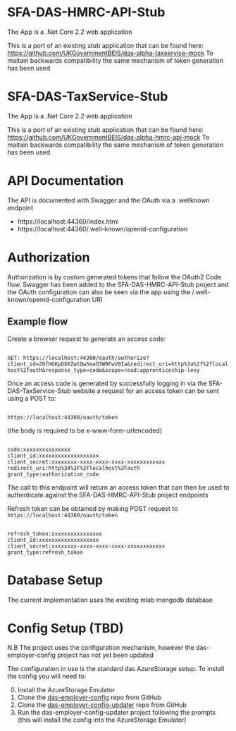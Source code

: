 
# SFA-DAS-HMRC-API-Stub

The App is a .Net Core 2.2 web application 

This is a port of an existing stub application that can be found here: https://github.com/UKGovernmentBEIS/das-alpha-taxservice-mock
To maitain backwards compatibility the same mechanism of token generation has been used

# SFA-DAS-TaxService-Stub

The App is a .Net Core 2.2 web application

This is a port of an existing stub application that can be found here: https://github.com/UKGovernmentBEIS/das-alpha-hmrc-api-mock
To maitain backwards compatibility the same mechanism of token generation has been used

# API Documentation

The API is documented with Swagger and the OAuth via a .wellknown endpoint

* https://localhost:44360/index.html
* https://localhost:44360/.well-known/openid-configuration

# Authorization

Authorization is by custom generated tokens that follow the OAuth2 Code flow.
Swagger has been added to the SFA-DAS-HMRC-API-Stub project and the OAuth configuration can also be seen via the app using the /.well-known/openid-configuration URI

## Example flow

Create a browser request to generate an access code:

<code>
GET: https://localhost:44360/oauth/authorize?client_id=28fHGKpDXKZwtQwSmaO3W9FwV0Ia&redirect_uri=http%3a%2f%2flocalhost%2fauth&response_type=code&scope=read:apprenticeship-levy
</code>

Once an access code is generated by successfully logging in via the SFA-DAS-TaxService-Stub website a request for an access token can be sent using a POST to:

<code>
https://localhost:44360/oauth/token
</code>

(the body is required to be x-www-form-urlencoded)

<code>
code:xxxxxxxxxxxxxxx
client_id:xxxxxxxxxxxxxxxxxxx
client_secret:xxxxxxxx-xxxx-xxxx-xxxx-xxxxxxxxxxxx
redirect_uri:http%3A%2F%2Flocalhost%2Fauth
grant_type:authorization_code
</code>

The call to this endpoint will return an access token that can then be used to authenticate against the SFA-DAS-HMRC-API-Stub project endpoints

Refresh token can be obtained by making POST request to 
<code>
https://localhost:44360/oauth/token
</code>

<code>
refresh_token:xxxxxxxxxxxxxxxx
client_id:xxxxxxxxxxxxxxxxxxx
client_secret:xxxxxxxx-xxxx-xxxx-xxxx-xxxxxxxxxxxx
grant_type:refresh_token
</code>

# Database Setup

The current implementation uses the existing mlab mongodb database

# Config Setup (TBD)

N.B The project uses the configuration mechanism, however the das-employer-config project has not yet been updated

The configuration in use is the standard das AzureStorage setup.
To install the config you will need to: 

0. Install the AzureStorage Emulator
1. Clone the [das-employer-config](https://github.com/SkillsFundingAgency/das-employer-config) repo from GitHub
2. Clone the [das-employer-config-updater](https://github.com/SkillsFundingAgency/das-employer-config-updater) repo from GitHub
3. Run the das-employer-config-updater project following the prompts (this will install the config into the AzureStorage Emulator)
